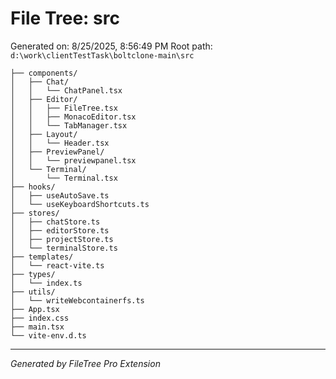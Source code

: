 # File Tree: src

Generated on: 8/25/2025, 8:56:49 PM
Root path: `d:\work\clientTestTask\boltclone-main\src`

```
├── components/
│   ├── Chat/
│   │   └── ChatPanel.tsx
│   ├── Editor/
│   │   ├── FileTree.tsx
│   │   ├── MonacoEditor.tsx
│   │   └── TabManager.tsx
│   ├── Layout/
│   │   └── Header.tsx
│   ├── PreviewPanel/
│   │   └── previewpanel.tsx
│   └── Terminal/
│       └── Terminal.tsx
├── hooks/
│   ├── useAutoSave.ts
│   └── useKeyboardShortcuts.ts
├── stores/
│   ├── chatStore.ts
│   ├── editorStore.ts
│   ├── projectStore.ts
│   └── terminalStore.ts
├── templates/
│   └── react-vite.ts
├── types/
│   └── index.ts
├── utils/
│   └── writeWebcontainerfs.ts
├── App.tsx
├── index.css
├── main.tsx
└── vite-env.d.ts
```

---
*Generated by FileTree Pro Extension*